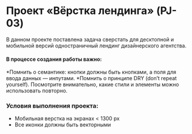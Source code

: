 # Проект «Вёрстка лендинга» (PJ-03)

В данном проекте поставлена задача сверстать для десктопной и мобильной версий одностраничный лендинг дизайнерского агентства.

#### В процессе создания работы важно:
*Помнить о семантике: кнопки должны быть кнопками, а поля для ввода данных — инпутами.
*Помнить о принципе DRY (don’t repeat yourself). Посмотрите внимательно, какие стили и элементы можно использовать повторно.

### Условия выполнения проекта:
* Мобильная верстка на экранах < 1300 px
* Все иконки должны быть векторными
